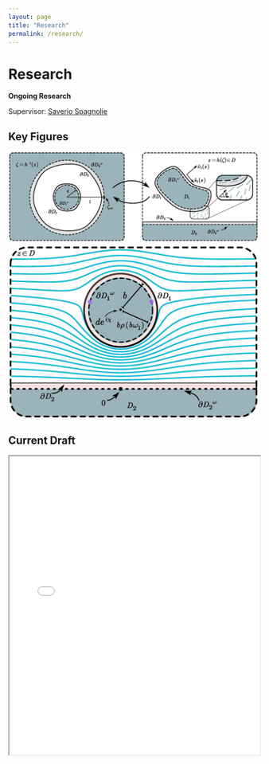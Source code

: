```yaml
---
layout: page
title: "Research"
permalink: /research/
---
```


# Research
**Ongoing Research**

Supervisor: [Saverio Spagnolie](https://people.math.wisc.edu/~spagnolie/)

## Key Figures
![Conformal Mapping](/LC/figures/conformal_mapping.jpg)
![Integral Curves](/LC/figures/integral_curves.jpg)

## Current Draft
<iframe src="/LC/Interaction_of_an_immersed_body_in_a_semi_infinite_nematic_liquid_crystal.pdf" width="100%" height="600px">
    This browser does not support PDFs. Please download the PDF to view it: 
    <a href="/LC/Interaction_of_an_immersed_body_in_a_semi_infinite_nematic_liquid_crystal.pdf">Download PDF</a>.
</iframe>
